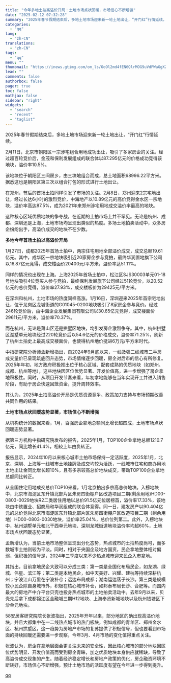 ```yaml
---
title: "今年多地土拍高溢价开局：土地市场点状回暖，市场信心不断增强"
date: "2025-02-12 07:32:28"
summary: "2025年春节假期结束后，多地土地市场迎来新一轮土地出让，“开门红”行情延续。 2月11日，北京市朝..."
categories:
  - "qq"
lang:
  - "zh-CN"
translations:
  - "zh-CN"
tags:
  - "qq"
menu: ""
thumbnail: "https://inews.gtimg.com/om_ls/OoOl2md4fEN6QlrMOG9uVdPWaGgXZdelnnUXv7KqbgZWYAA_640360/0"
lead: ""
comments: false
authorbox: false
pager: true
toc: false
mathjax: false
sidebar: "right"
widgets:
  - "search"
  - "recent"
  - "taglist"
---
```


2025年春节假期结束后，多地土地市场迎来新一轮土地出让，“开门红”行情延续。

2月11日，北京市朝阳区一宗涉宅组合用地成功出让，吸引了多家房企的关注。经过超百轮竞价后，金茂和保利发展组成的联合体以87.295亿元的价格成功竞得该地块，溢价率10.5%。

该地块位于朝阳区三间房乡，由三块地组合而成，总土地面积68996.22平方米。据悉这也是朝阳区第三次以组合打包的形式进行土地出让。

在郑州，节后的首场土拍同样引发了市场的关注。2月8日，郑州迎来2宗宅地出让，经过长达6小时的激烈竞价，中海地产以10.89亿元的高价竞得金水区一宗地块，溢价率高达87.5%，成为2021年来郑州涉宅用地成交溢价率最高的地块。

这种核心区域优质地块的争夺战，在近期的土拍市场上并不罕见。无论是杭州、成都、深圳还是上海，土地市场均呈现出类似的热度。多场土地拍卖活动中，众多房企纷纷出手，高溢价成交的地块不在少数。

**多地今年首场土拍以高溢价开局**

1月27日，成都2025年首场土拍中，两宗住宅用地全部溢价成交，成交总额19.61亿元。其中，成华区一宗地块吸引近20家房企参与竞拍，最终华润置地旗下公司以16.87亿元竞得，成交楼面价20400元/平方米，溢价率达51.11%。

同样的情况也出现在上海。上海2025年首场土拍中，松江区SJS30003单元01-18号地块吸引4位竞买人参与竞拍，最终保利发展旗下公司经过51轮竞价，以20.52亿元的总价竞得，溢价率27.93%，成交楼板价为29425元/平方米。

在深圳和杭州，土地市场的热度同样高涨。1月16日，深圳迎来2025年首宗宅地出让，位于龙岗区龙城街道的G01045-0200地块吸引了8家房企参与竞价。经过246轮竞价后，由中海企业发展集团有限公司以30.65亿元竞得，成交楼面价29611元/平方米，溢价率70.37%。

而在杭州，无论是萧山区还是拱墅区地块，均引发房企激烈争夺。其中，杭州拱墅区湖墅单元地块经过220轮竞价后以54.6亿元的价格成交，溢价率71.25%，刷新了杭州土拍史上最高成交楼面价，也使得杭州地价挺进6万元/平方米时代。

中指研究院分析师孟新增指出，自2024年9月底以来，一线及强二线城市二手房成交量价已呈现筑底回升态势，市场情绪逐步回暖，房企对后市的信心有所修复。2025年年初，地方政府积极推出位于核心区域、配套成熟的优质地块（如郑州、成都、杭州等地），这些地块因区位优势显著、开发价值高，进一步增强了房企拿地积极性。同时，从项目开发节奏来看，年初拿地能够在当年实现开工并进入销售阶段，有助于房企快速回笼资金，提升周转效率。

其认为，2025年土拍高溢价开局是优质资源竞争、政策加力支持与市场预期改善共同作用的结果。

**土地市场点状回暖态势显著，市场信心不断增强**

从机构统计的数据来看，1月，百强房企拿地总额同比增长超四成，土地市场点状回暖态势显著。

据第三方机构中指研究院发布的报告，2025年1月，TOP100企业拿地总额1210.7亿元，同比增长41.4%，相较上年由负转正。

报告显示，2024年10月以来核心城市土拍市场保持一定活跃度，2025年1月，北京、深圳、上海等一线城市土地挂牌及成交均较为活跃，一线城市住宅和商办用地土地出让金同比增长超10%，且有多宗较高总价地块成交，带动TOP100企业拿地总额同比转正。

从全国住宅用地成交总价TOP10来看，1月北京拍出多宗高总价地块。入榜地块中，北京市海淀区东升镇北部片区朱房四街棚户区改造项目二期(剩余用地)HD00-0803-0029地块R2二类居住用地以总价91.5亿元位居榜首，溢价率17.33%，该地块由中铁置业、招商局和华润组成的联合体竞得。同一日，建发房产以90.404亿元的总价竞得北京市海淀区东升镇北部片区朱房四街棚户区改造项目二期（剩余用地）HD00-0803-0030地块，溢价率25.04%，总价位列第二。此外，入榜地块中，杭州湖墅单元和北干西单元地块、深圳龙城街道地块溢价率均超60%，土地市场点状回暖态势显著。

孟新增认为，当前土地市场整体呈现出分化态势，热点城市的土拍热度尚可，而多数城市土拍则较为平淡。同时，相对于央国企及地方国资，民企拿地整体相对偏弱，但积极的信号是，2024年三季度以来不少热点城市迎来民企入市拿地。

其指出，目前拿地民企大致可以分成三类：第一类是全国化布局民企，如龙湖、绿城、伟星、滨江等；第二类是本地民企，如中天美好、兴耀、建杭等持续深耕杭州；宁波江山万里在宁波补仓；远达布局成都；湖南运达落子长沙。第三类是规模较小民企除自身城市外，积极在核心城市补仓，如邦泰布局长沙、合肥等。而国内最大的房地产中介平台贝壳也投身热点城市的土地拍卖活动中。去年9月以来，贝壳先后拿下成都锦江区金融城三期H12地块、上海奉贤新城地块以及杭州钱塘区下沙单元地块。

58安居客研究院院长张波指出，2025年开年以来，部分地区的确出现高溢价地块，并且大都集中在一二线热点城市的热门板块，例如成都的青羊区、郑州金水区、杭州拱墅区，这一趋势为房地产市场的复苏提供了积极信号，但也要看到市场面的持续回暖还需要进一步观察，今年3月、4月市场的变化值得重点关注。

张波认为，房企在拿地层面会更关注未来的安全性，因此核心城市的部分地块因区位优势明显、开发价值高而受到房企青睐，加之优质地块本身供应就稀缺，导致了高溢价成交现象的产生。随着经济稳定增长和房地产政策的优化，房企融资环境不断转好，市场信心不断增强，预计土地市场的活跃度有望在今年进一步得到提升。

[qq](https://new.qq.com/rain/a/20250212A01DEV00)

